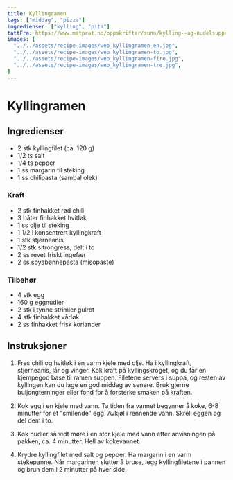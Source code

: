 ```yaml
---
title: Kyllingramen
tags: ["middag", "pizza"]
ingredienser: ["kylling", "pita"]
tattFra: https://www.matprat.no/oppskrifter/sunn/kylling--og-nudelsuppe-med-gronnsaker/
images: [
  "../../assets/recipe-images/web_kyllingramen-en.jpg",
  "../../assets/recipe-images/web_kyllingramen-to.jpg",
  "../../assets/recipe-images/web_kyllingramen-fire.jpg",
  "../../assets/recipe-images/web_kyllingramen-tre.jpg",
]
---
```


# Kyllingramen

## Ingredienser

- 2 stk kyllingfilet (ca. 120 g)
- 1/2 ts salt
- 1/4 ts pepper
- 1 ss margarin til steking
- 1 ss chilipasta (sambal olek)

### Kraft

- 2 stk finhakket rød chili
- 3 båter finhakket hvitløk
- 1 ss olje til steking
- 1 1/2 l konsentrert kyllingkraft
- 1 stk stjerneanis
- 1/2 stk sitrongress, delt i to
- 2 ss revet friskt ingefær
- 2 ss soyabønnepasta (misopaste)

### Tilbehør

- 4 stk egg
- 160 g eggnudler
- 2 stk i tynne strimler gulrot
- 4 stk finhakket vårløk
- 2 ss finhakket frisk koriander

## Instruksjoner

1. Fres chili og hvitløk i en varm kjele med olje. Ha i kyllingkraft, stjerneanis, lår og vinger. Kok kraft på kyllingskroget, og du får en kjempegod base til ramen suppen. Filetene servers i suppa, og resten av kyllingen kan du lage en god middag av senere. Bruk gjerne buljongterninger eller fond for å forsterke smaken på kraften.

2. Kok egg i en kjele med vann. Ta tiden fra vannet begynner å koke, 6-8 minutter for et "smilende" egg. Avkjøl i rennende vann. Skrell eggen og del dem i to.

3. Kok nudler så vidt møre i en stor kjele med vann etter anvisningen på pakken, ca. 4 minutter. Hell av kokevannet.

4. Krydre kyllingfilet med salt og pepper. Ha margarin i en varm stekepanne. Når margarinen slutter å bruse, legg kyllingfiletene i pannen og brun dem i 2 minutter på hver side.
